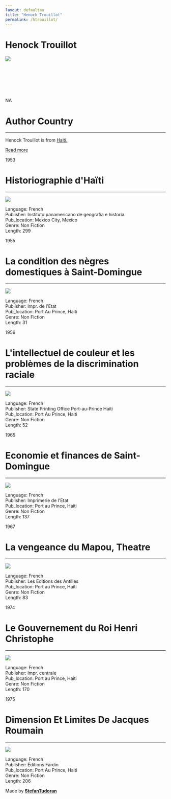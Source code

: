 ```yaml
---
layout: defaultau
title: "Henock Trouillot"
permalink: /htrouillot/
---
```

<!-- partial:index.partial.html -->
<div class="content">
    <h1>Henock Trouillot</h1>
    <div class="quote">
        <div><img src="https://t4.ftcdn.net/jpg/03/40/12/49/360_F_340124934_bz3pQTLrdFpH92ekknuaTHy8JuXgG7fi.jpg" class="logo"></div>
    </div>
    <div class="timeline">
        <div style="padding-bottom:100px;"></div>
        <div class="block">
            <div class="date right"><p class="right"> NA </p></div>
            <div class="dot"></div>
            <div class="left first">
            <div class="author_country">
                <h1>Author Country</h1><hr>
          <div class="aclocation">   <p> Henock Trouillot is from <a href="{{ site.baseurl }}/5"> Haiti.</a></p></div>
              <div class="acreadmore">  <a href="https://fr.wikipedia.org/wiki/Henock_Trouillot" target="_blank">Read more</a></div>
            </div>
            </div>
        </div>
        <div class="block">
            <div class="date left"><p class="left">1953</p></div>
            <div class="dot"></div>
            <div class="right">
                <h1>Historiographie d'Haïti</h1><hr>
                <p><img src="https://books.google.dm/books/content?id=0V0RAAAAIAAJ&printsec=frontcover&img=1&zoom=1&imgtk=AFLRE72kLEC00CUSm1Nv0NkHqpJO4rGJ5WHE9pNfbHvippSCzKq4Qh09gE4UJzX85ewJ24ZvsneFbRJ9m4nZc4O6HQgj5LYFRgT5XoeCZRDsSuBw9cMJ-aCcTIUYmW2xmXLx6Hh7fwTJ"></p>
                <p>
                Language: French<br/>
                Publisher: Instituto panamericano de geografía e historia<br/>
                Pub_location: Mexico City, Mexico<br/>
                Genre: Non Fiction<br/>
                Length: 299</p>
            </div>
        </div>
        <div class="block">
            <div class="date right"><p class="right">1955</p></div>
            <div class="dot"></div>
            <div class="left hide">
                <h1>La condition des nègres domestiques à Saint-Domingue</h1><hr>
                <p><img src="https://www.cairn.info/cover/width-204/DHS/DHS_043.jpg?fallback=true"></p>
                <p>Language: French<br/>
                Publisher: Impr. de l'Etat<br/>
                Pub_location: Port Au Prince, Haiti<br/>
                Genre: Non Fiction<br/>
                Length: 31</p>
            </div>
        </div>
        <div class="block">
            <div class="date left"><p class="left">1956</p></div>
            <div class="dot"></div>
            <div class="right">
                <h1>L'intellectuel de couleur et les problèmes de la discrimination raciale</h1><hr>
                <p><img src="https://pictures.abebooks.com/inventory/md/md30140383230.jpg"></p>
                <p>
                Language: French<br/>
                Publisher: State Printing Office Port-au-Prince Haiti<br/>
                Pub_location: Port Au Prince, Haiti<br/>
                Genre: Non Fiction<br/>
                Length: 52</p>
            </div>
        </div>
        <div class="block">
            <div class="date right"><p class="right">1965</p></div>
            <div class="dot"></div>
            <div class="left hide">
                <h1>Economie et finances de Saint-Domingue</h1><hr>
                <p><img src="https://media.istockphoto.com/id/478720334/photo/blank-book-cover-isolated-on-white.jpg?s=612x612&w=0&k=20&c=l8Dch6pNaoKglTP-h-VetdAOoxHWZgOQsDgRNkO5CE4="></p>
                <p>Language: French<br/>
                Publisher:  Imprimerie de l'Etat<br/>
                Pub_location: Port au Prince, Haiti<br/>
                Genre: Non Fiction <br/>
                Length: 137</p>
            </div>
        </div>
        <div class="block">
            <div class="date left"><p class="left">1967</p></div>
            <div class="dot"></div>
            <div class="right">
                <h1>La vengeance du Mapou, Theatre</h1><hr>
                <p><img src="https://books.google.com/books/content?id=2aszAQAAIAAJ&printsec=frontcover&img=1&zoom=1&imgtk=AFLRE71I3ggpKDnsZlCsqjG-BoZl7PuRgfU5JMA79qgDKFswQwHbvUOqk5lPptPMHvJ52iCVDGL2INvpPUaTfVGA5IQbXHcfDIJt4P75GIs-ifwJq-gKldbotyWjF2J70bwh62ZoQUQ8"></p>
                <p>
                Language: French<br/>
                Publisher: Les Editions des Antilles<br/>
                Pub_location: Port au Prince, Haiti<br/>
                Genre: Non Fiction<br/>
                Length: 83</p>
            </div>
        </div>
        <div class="block">
            <div class="date right"><p class="right">1974</p></div>
            <div class="dot"></div>
            <div class="left hide">
                <h1>Le Gouvernement du Roi Henri Christophe</h1><hr>
                <p><img src="https://media.istockphoto.com/id/599887350/vector/blank-book-cover-template-on-white-background.jpg?s=170667a&w=0&k=20&c=48oa6vH7SO4bGoD1yhHunzIzd3tfNZUWmGY2Y9sUMwA="></p>
                <p>Language: French<br/>
                Publisher: Impr. centrale<br/>
                Pub_location: Port au Prince, Haiti<br/>
                Genre: Non Fiction<br/>
                Length: 170</p>
            </div>
        </div>
        <div class="block">
            <div class="date left"><p class="left">1975</p></div>
            <div class="dot"></div>
            <div class="right">
                <h1>Dimension Et Limites De Jacques Roumain</h1><hr>
                <p><img src="https://pictures.abebooks.com/inventory/30454906031_2.jpg"></p>
                <p>
                Language: French<br/>
                Publisher: Éditions Fardin<br/>
                Pub_location: Port Au Prince, Haiti<br/>
                Genre: Non Fiction<br/>
                Length: 206</p>
            </div>
        </div>
        <div id="footer">
        <p id="copyright">Made by&nbsp;<strong><a href="https://www.linkedin.com/in/nicolae-stefan-tudoran-b02291127/" target="_blank">StefanTudoran</a></strong></p>
    </div>
</div>
<!-- partial -->
  <script src='https://cdnjs.cloudflare.com/ajax/libs/jquery/3.1.1/jquery.min.js'></script><script  src="assets/js/authorscript.js"></script>
